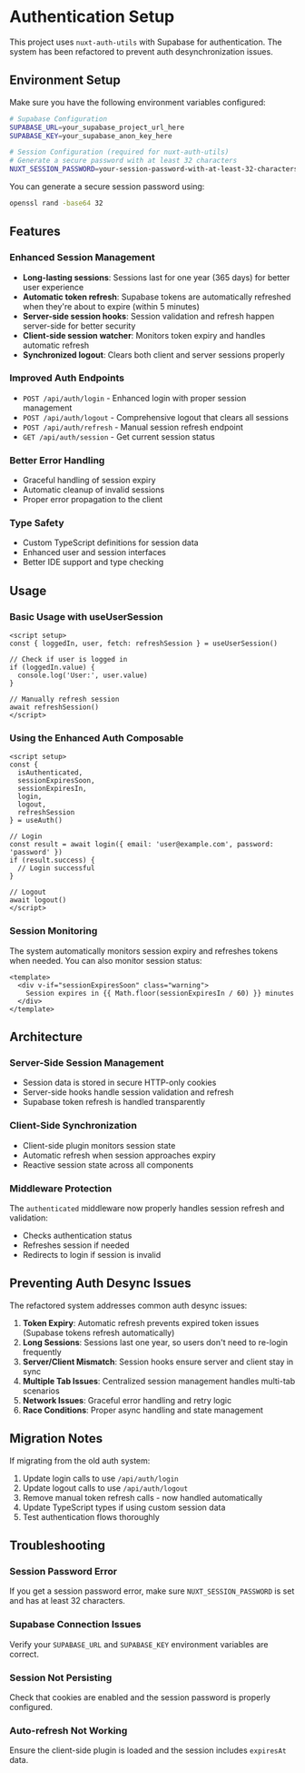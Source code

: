 # Authentication Setup

This project uses `nuxt-auth-utils` with Supabase for authentication. The system has been refactored to prevent auth desynchronization issues.

## Environment Setup

Make sure you have the following environment variables configured:

```bash
# Supabase Configuration
SUPABASE_URL=your_supabase_project_url_here
SUPABASE_KEY=your_supabase_anon_key_here

# Session Configuration (required for nuxt-auth-utils)
# Generate a secure password with at least 32 characters
NUXT_SESSION_PASSWORD=your-session-password-with-at-least-32-characters-here
```

You can generate a secure session password using:
```bash
openssl rand -base64 32
```

## Features

### Enhanced Session Management
- **Long-lasting sessions**: Sessions last for one year (365 days) for better user experience
- **Automatic token refresh**: Supabase tokens are automatically refreshed when they're about to expire (within 5 minutes)
- **Server-side session hooks**: Session validation and refresh happen server-side for better security
- **Client-side session watcher**: Monitors token expiry and handles automatic refresh
- **Synchronized logout**: Clears both client and server sessions properly

### Improved Auth Endpoints

- `POST /api/auth/login` - Enhanced login with proper session management
- `POST /api/auth/logout` - Comprehensive logout that clears all sessions
- `POST /api/auth/refresh` - Manual session refresh endpoint
- `GET /api/auth/session` - Get current session status

### Better Error Handling
- Graceful handling of session expiry
- Automatic cleanup of invalid sessions
- Proper error propagation to the client

### Type Safety
- Custom TypeScript definitions for session data
- Enhanced user and session interfaces
- Better IDE support and type checking

## Usage

### Basic Usage with useUserSession
```vue
<script setup>
const { loggedIn, user, fetch: refreshSession } = useUserSession()

// Check if user is logged in
if (loggedIn.value) {
  console.log('User:', user.value)
}

// Manually refresh session
await refreshSession()
</script>
```

### Using the Enhanced Auth Composable
```vue
<script setup>
const { 
  isAuthenticated, 
  sessionExpiresSoon, 
  sessionExpiresIn,
  login,
  logout,
  refreshSession 
} = useAuth()

// Login
const result = await login({ email: 'user@example.com', password: 'password' })
if (result.success) {
  // Login successful
}

// Logout
await logout()
</script>
```

### Session Monitoring
The system automatically monitors session expiry and refreshes tokens when needed. You can also monitor session status:

```vue
<template>
  <div v-if="sessionExpiresSoon" class="warning">
    Session expires in {{ Math.floor(sessionExpiresIn / 60) }} minutes
  </div>
</template>
```

## Architecture

### Server-Side Session Management
- Session data is stored in secure HTTP-only cookies
- Server-side hooks handle session validation and refresh
- Supabase token refresh is handled transparently

### Client-Side Synchronization
- Client-side plugin monitors session state
- Automatic refresh when session approaches expiry
- Reactive session state across all components

### Middleware Protection
The `authenticated` middleware now properly handles session refresh and validation:
- Checks authentication status
- Refreshes session if needed
- Redirects to login if session is invalid

## Preventing Auth Desync Issues

The refactored system addresses common auth desync issues:

1. **Token Expiry**: Automatic refresh prevents expired token issues (Supabase tokens refresh automatically)
2. **Long Sessions**: Sessions last one year, so users don't need to re-login frequently
3. **Server/Client Mismatch**: Session hooks ensure server and client stay in sync
4. **Multiple Tab Issues**: Centralized session management handles multi-tab scenarios
5. **Network Issues**: Graceful error handling and retry logic
6. **Race Conditions**: Proper async handling and state management

## Migration Notes

If migrating from the old auth system:

1. Update login calls to use `/api/auth/login`
2. Update logout calls to use `/api/auth/logout`
3. Remove manual token refresh calls - now handled automatically
4. Update TypeScript types if using custom session data
5. Test authentication flows thoroughly

## Troubleshooting

### Session Password Error
If you get a session password error, make sure `NUXT_SESSION_PASSWORD` is set and has at least 32 characters.

### Supabase Connection Issues
Verify your `SUPABASE_URL` and `SUPABASE_KEY` environment variables are correct.

### Session Not Persisting
Check that cookies are enabled and the session password is properly configured.

### Auto-refresh Not Working
Ensure the client-side plugin is loaded and the session includes `expiresAt` data. 